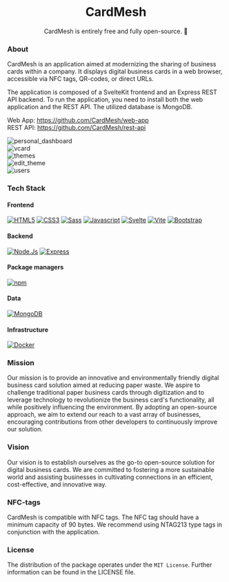 <div align="center">
<h1>CardMesh</h1>
    CardMesh is entirely free and fully open-source. 🚀
</div>

### About

CardMesh is an application aimed at modernizing the sharing of business cards within a company. It displays digital
business
cards in a web browser, accessible via NFC tags, QR-codes, or direct URLs.

The application is composed of a SvelteKit frontend and an Express REST API backend. To run the application, you need to
install both the web application and the REST API. The utilized database is MongoDB.

Web App: https://github.com/CardMesh/web-app  
REST API: https://github.com/CardMesh/rest-api

![personal_dashboard](https://github.com/CardMesh/.github/blob/main/profile/img/personal_dashboard.png)  
![vcard](https://github.com/CardMesh/.github/blob/main/profile/img/vcard.png)  
![themes](https://github.com/CardMesh/.github/blob/main/profile/img/themes.png)  
![edit_theme](https://github.com/CardMesh/.github/blob/main/profile/img/edit_theme.png)  
![users](https://github.com/CardMesh/.github/blob/main/profile/img/users.png)  

### Tech Stack

#### Frontend

[![HTML5](https://img.shields.io/badge/html5-%23E34F26.svg?style=flat&logo=html5&logoColor=white)](#)
[![CSS3](https://img.shields.io/badge/CSS3-1572B6?logo=css3&style=flat&logoColor=fff)](#)
[![Sass](https://img.shields.io/badge/Sass-C69?logo=sass&logoColor=fff&style=flat)](#)
[![Javascript](https://img.shields.io/badge/javascript-%23323330.svg?style=flat&logo=javascript&logoColor=%23F7DF1E)](#)
[![Svelte](https://img.shields.io/badge/Svelte-FF3E00?logo=svelte&style=flat&logoColor=fff)](#)
[![Vite](https://img.shields.io/badge/Vite-646CFF?logo=vite&logoColor=fff&style=flat)](#)
[![Bootstrap](https://img.shields.io/badge/bootstrap-%23563D7C.svg?style=flat&logo=bootstrap&logoColor=white)](#)

#### Backend

[![Node.Js](https://img.shields.io/badge/Node.js-339933.svg?style=flat&logo=nodedotjs&logoColor=white)](#)
[![Express](https://img.shields.io/badge/Express-000?logo=express&logoColor=fff&style=flat)](#)

#### Package managers

[![npm](https://img.shields.io/badge/npm-CB3837?logo=npm&logoColor=fff&style=flat)](#)

#### Data

[![MongoDB](https://img.shields.io/badge/MongoDB-47A248?logo=mongodb&logoColor=fff&style=flat)](#)

#### Infrastructure

[![Docker](https://img.shields.io/badge/docker-%230db7ed.svg?style=flat&logo=docker&logoColor=white)](#)

### Mission

Our mission is to provide an innovative and environmentally friendly digital business card solution aimed
at reducing paper waste. We aspire to challenge traditional paper business cards through digitization and to leverage
technology to revolutionize the business card's functionality, all while positively influencing the environment. By
adopting an open-source approach, we aim to extend our reach to a vast array of businesses, encouraging contributions
from other developers to continuously improve our solution.

### Vision

Our vision is to establish ourselves as the go-to open-source solution for digital business cards. We are
committed to fostering a more sustainable world and assisting businesses in cultivating connections in an efficient,
cost-effective, and innovative way.

### NFC-tags

CardMesh is compatible with NFC tags. The NFC tag should have a minimum capacity of 90 bytes. We recommend using NTAG213
type tags in conjunction with the application.

### License

The distribution of the package operates under the `MIT License`. Further information can be found in the LICENSE file.
